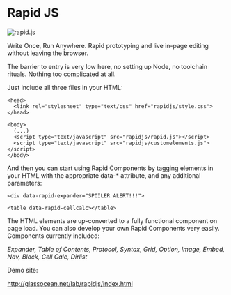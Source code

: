 Rapid JS
========

![rapid.js](http://glassocean.net/media/rapidjs.jpg)

Write Once, Run Anywhere. Rapid prototyping and live in-page editing without leaving the browser.

The barrier to entry is very low here, no setting up Node, no toolchain rituals. Nothing too complicated at all.

Just include all three files in your HTML:

```
<head>
  <link rel="stylesheet" type="text/css" href="rapidjs/style.css">
</head>

<body>
  (...)
  <script type="text/javascript" src="rapidjs/rapid.js"></script>
  <script type="text/javascript" src="rapidjs/customelements.js"></script>
</body>
```

And then you can start using Rapid Components by tagging elements in your HTML with the appropriate data-\* attribute, and any additional parameters:

```
<div data-rapid-expander="SPOILER ALERT!!!">
```

```
<table data-rapid-cellcalc></table>
```

The HTML elements are up-converted to a fully functional component on page load. You can also develop your own Rapid Components very easily. Components currently included:

*Expander, Table of Contents, Protocol, Syntax, Grid, Option, Image, Embed, Nav, Block, Cell Calc, Dirlist*

Demo site:

http://glassocean.net/lab/rapidjs/index.html
